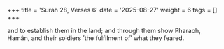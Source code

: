 +++
title = 'Surah 28, Verses 6'
date = '2025-08-27'
weight = 6
tags = []
+++

and to establish them in the land; and through them show Pharaoh, Hamân, and their soldiers ˹the fulfilment of˺ what they feared. 